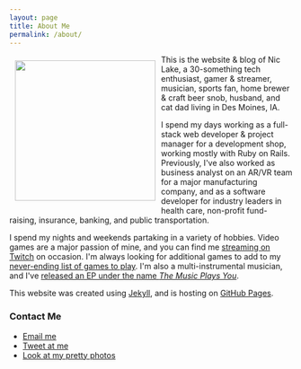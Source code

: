 ```yaml
---
layout: page
title: About Me
permalink: /about/
---
```



<img src="https://imgur.com/5HzYjig.jpg" style="float: left; width: 250px; margin: 10px;" />

This is the website & blog of Nic Lake, a 30-something tech enthusiast, gamer & streamer, musician, sports fan, home brewer & craft beer snob, husband, and cat dad living in Des Moines, IA.

I spend my days working as a full-stack web developer & project manager for a development shop, working mostly with Ruby on Rails. Previously, I've also worked as business analyst on an AR/VR team for a major manufacturing company, and as a software developer for industry leaders in health care, non-profit fund-raising, insurance, banking, and public transportation.

I spend my nights and weekends partaking in a variety of hobbies. Video games are a major passion of mine, and you can find me [streaming on Twitch](https://twitch.tv/PhoenixUNI) on occasion. I'm always looking for additional games to add to my [never-ending list of games to play](https://docs.google.com/spreadsheets/d/1zg-SOYI8DlH-ibSNslfPtq0xJB4sEMb_7OHKbq2qclk/edit?usp=sharing). I'm also a multi-instrumental musician, and I've [released an EP under the name *The Music Plays You*](http://themusicplaysyou.bandcamp.com).

This website was created using [Jekyll](https://jekyllrb.com/), and is hosting on [GitHub Pages](https://pages.github.com/).

### Contact Me

- [Email me](mailto:niclake13@gmail.com)
- [Tweet at me](http://twitter.com/niclake)
- [Look at my pretty photos](http://instagram.com/niclake)

[selfie]: https://imgur.com/5HzYjig.jpg